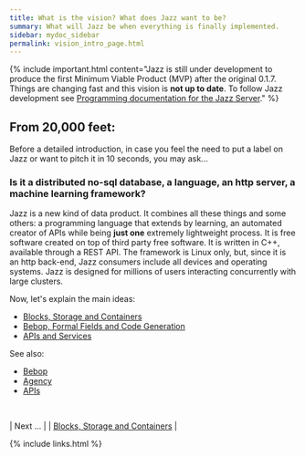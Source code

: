 ```yaml
---
title: What is the vision? What does Jazz want to be?
summary: What will Jazz be when everything is finally implemented.
sidebar: mydoc_sidebar
permalink: vision_intro_page.html
---
```


{% include important.html content="Jazz is still under development to produce the first Minimum Viable Product (MVP) after the original 0.1.7.
Things are changing fast and this vision is **not up to date**. To follow Jazz development see [Programming documentation for the Jazz Server](https://kaalam.github.io/develop_jazz02/index.html)." %}


## From 20,000 feet:

Before a detailed introduction, in case you feel the need to put a label on Jazz or want to pitch it in 10 seconds, you may ask...

### Is it a distributed no-sql database, a language, an http server, a machine learning framework?

Jazz is a new kind of data product. It combines all these things and some others: a programming language that extends by learning, an automated creator of APIs while being **just one** extremely lightweight process. It is free software created on top of third party free software. It is written in C++, available through a REST API. The framework is Linux only, but, since it is an http back-end, Jazz consumers include all devices and operating systems. Jazz is designed for millions of users interacting concurrently with large clusters.

Now, let's explain the main ideas:

* [Blocks, Storage and Containers](vision_elements_block_kind_etc.html)
* [Bebop, Formal Fields and Code Generation](vision_code_bebop.html)
* [APIs and Services](vision_apis_services.html)

See also:

* [Bebop](bop_elements.html)
* [Agency](agency_elements.html)
* [APIs](api_ref_intro.html)

<br/>

| <span class="label label-info">Next ...</span> |
| [Blocks, Storage and Containers](vision_elements_block_kind_etc.html) |

{% include links.html %}
